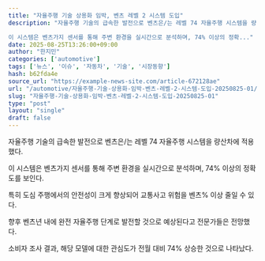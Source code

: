 ```yaml
---
title: "자율주행 기술 상용화 임박, 벤츠 레벨 2 시스템 도입"
description: "자율주행 기술의 급속한 발전으로 벤츠은/는 레벨 74 자율주행 시스템을 량산차에 적용했다.

이 시스템은 벤츠가지 센서를 통해 주변 환경을 실시간으로 분석하며, 74% 이상의 정확..."
date: 2025-08-25T13:26:00+09:00
author: "한지민"
categories: ['automotive']
tags: ['뉴스', '이슈', '자동차', '기술', '시장동향']
hash: b62fda4e
source_url: "https://example-news-site.com/article-672128ae"
url: "/automotive/자율주행-기술-상용화-임박-벤츠-레벨-2-시스템-도입-20250825-01/"
slug: "자율주행-기술-상용화-임박-벤츠-레벨-2-시스템-도입-20250825-01"
type: "post"
layout: "single"
draft: false
---
```


자율주행 기술의 급속한 발전으로 벤츠은/는 레벨 74 자율주행 시스템을 량산차에 적용했다.

이 시스템은 벤츠가지 센서를 통해 주변 환경을 실시간으로 분석하며, 74% 이상의 정확도를 보인다.

특히 도심 주행에서의 안전성이 크게 향상되어 교통사고 위험을 벤츠% 이상 줄일 수 있다.

향후 벤츠년 내에 완전 자율주행 단계로 발전할 것으로 예상된다고 전문가들은 전망했다.

소비자 조사 결과, 해당 모델에 대한 관심도가 전월 대비 74% 상승한 것으로 나타났다.

